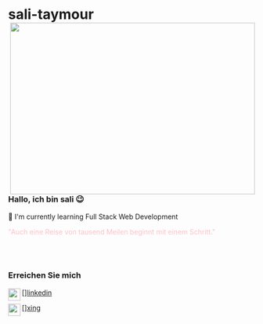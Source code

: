# sali-taymour <img src="https://res.cloudinary.com/practicaldev/image/fetch/s--2bZIjPGC--/c_limit%2Cf_auto%2Cfl_progressive%2Cq_66%2Cw_880/https://dev-to-uploads.s3.amazonaws.com/i/d4tvukbt5mra37cvwklk.gif" align="right" width="500" height="350"> 

### Hallo, ich bin sali 😉

🌱 I'm currently learning Full Stack Web Development

<font style="color:pink"> "Auch eine Reise von tausend Meilen beginnt mit einem Schritt." </font>

<br /> 
<br />


### Erreichen Sie mich

[<img width="25" src="https://unpkg.com/simple-icons@v4/icons/linkedin.svg" align="left" />][linkedin](https://www.linkedin.com/in/sali-taymour/)

[<img width="25" src="https://unpkg.com/simple-icons@v4/icons/xing.svg" align="left" />][xing](https://www.xing.com/profile/Sali_Taymourkha/cv)


